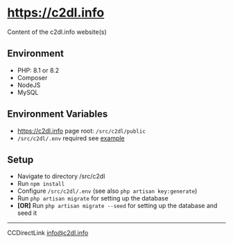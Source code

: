 # https://c2dl.info

Content of the c2dl.info website(s)

## Environment

- PHP: 8.1 or 8.2
- Composer
- NodeJS
- MySQL

## Environment Variables

- <https://c2dl.info> page root: `/src/c2dl/public`
- `/src/c2dl/.env` required see [example](/src/c2dl/.env.example)

## Setup

- Navigate to directory /src/c2dl
- Run `npm install`
- Configure `/src/c2dl/.env` (see also `php artisan key:generate`)
- Run `php artisan migrate` for setting up the database
- **[OR]** Run `php artisan migrate --seed` for setting up the database and seed it

-------

CCDirectLink <info@c2dl.info>
